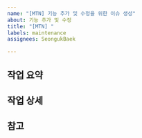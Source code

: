 ```yaml
---
name: "[MTN] 기능 추가 및 수정을 위한 이슈 생성"
about: 기능 추가 및 수정
title: "[MTN] "
labels: maintenance
assignees: SeongukBaek

---
```


## 작업 요약

## 작업 상세

## 참고
